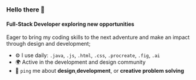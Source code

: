 ### Hello there 👋

#### Full-Stack Developer exploring new opportunities

Eager to bring my coding skills to the next adventure and make an impact through design and development; <br>

- ⚙️ I use daily: `.java`, `.js`, `.html`, `.css`, `.procreate`, `.fig`, `.ai`
- 🌍 Active in the development and design community
- 💬 `ping` me about **design**,**development**, or **creative problem solving**
